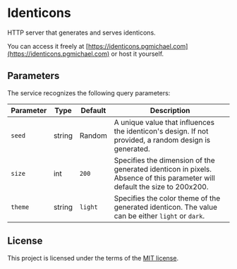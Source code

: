 # Identicons

HTTP server that generates and serves identicons.

You can access it freely at [https://identicons.pgmichael.com](https://identicons.pgmichael.com) or host it yourself.

## Parameters

The service recognizes the following query parameters:

| Parameter | Type   | Default | Description                                                  |
|-----------|--------|---------|--------------------------------------------------------------|
| `seed`    | string | Random  | A unique value that influences the identicon's design. If not provided, a random design is generated. |
| `size`    | int    | `200`     | Specifies the dimension of the generated identicon in pixels. Absence of this parameter will default the size to 200x200. |
| `theme`   | string | `light` | Specifies the color theme of the generated identicon. The value can be either `light` or `dark`. |

## License

This project is licensed under the terms of the [MIT license](/LICENSE).
